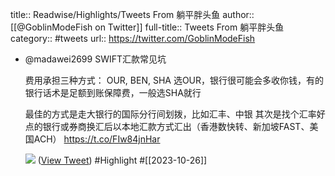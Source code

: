 title:: Readwise/Highlights/Tweets From 躺平胖头鱼
author:: [[@GoblinModeFish on Twitter]]
full-title:: Tweets From 躺平胖头鱼
category:: #tweets
url:: https://twitter.com/GoblinModeFish
- @madawei2699 SWIFT汇款常见坑
  
  费用承担三种方式：
  OUR, BEN, SHA 
  选OUR，银行很可能会多收你钱，有的银行话术是足额到账保障费，一般选SHA就行
  
  最佳的方式是走大银行的国际分行间划拨，比如汇丰、中银
  其次是找个汇率好点的银行或券商换汇后以本地汇款方式汇出（香港数快转、新加坡FAST、美国ACH） https://t.co/FIw84jnHar
  
  ![](https://pbs.twimg.com/media/F9S2yGHb0AAnbWC.png) ([View Tweet](https://twitter.com/GoblinModeFish/status/1717198333125742664)) #Highlight #[[2023-10-26]]